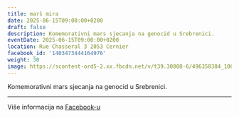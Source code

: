 ```yaml
---
title: marš mira
date: 2025-06-15T09:00:00+0200
draft: false
description: Komemorativni mars sjecanja na genocid u Srebrenici.
eventDate: 2025-06-15T09:00:00+0200
location: Rue Chasseral 3 2053 Cernier
facebook_id: '1403473444164976'
weight: 30
image: https://scontent-ord5-2.xx.fbcdn.net/v/t39.30808-6/496358384_1007574214836511_4806363768185633011_n.jpg?_nc_cat=102&ccb=1-7&_nc_sid=9e60e4&_nc_ohc=wFAixmf4HAsQ7kNvwHjoTP_&_nc_oc=AdnCOPM0IMj6TjPAj6AzRVpNDciR8IdttYkxT6I2ckuIXwPRtLbiwXmVQocMpyi1zoA&_nc_zt=23&_nc_ht=scontent-ord5-2.xx&edm=ABTKTjYEAAAA&_nc_gid=hN8ZkZfEBs-gzYJcMmv8Sw&oh=00_AfSV-n5v0vDOe6Twz9quLPUMYfHm88ANS9T2Qrhv4wTAiw&oe=68778DAE
---
```


Komemorativni mars sjecanja na genocid u Srebrenici.

---

Više informacija na [Facebook-u](https://facebook.com/events/1403473444164976)